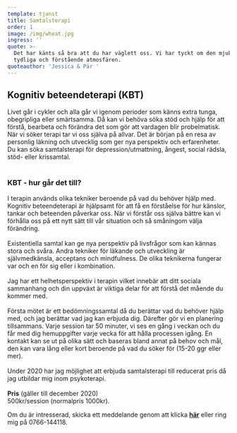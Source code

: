 ```yaml
---
template: tjanst
title: Samtalsterapi
order: 1
image: /img/wheat.jpg
ingress: ''
quote: >-
  Det har känts så bra att du har väglett oss. Vi har tyckt om den mjuka,
  tydliga och förstående atmosfären.
quoteauthor: 'Jessica & Pär '
---
```

## **Kognitiv beteendeterapi (KBT)**

Livet går i cykler och alla går vi igenom perioder som känns extra tunga, obegripliga eller smärtsamma. Då kan vi behöva söka stöd och hjälp för att förstå, bearbeta och förändra det som gör att vardagen blir probelmatisk. När vi söker terapi tar vi oss själva på allvar. Det är början på en resa av personlig läkning och utvecklig som ger nya perspektiv och erfarenheter. Du kan söka samtalsterapi för depression/utmattning, ångest, social rädsla, stöd- eller krissamtal.<br/><br/>

### **KBT - hur går det till?**

I terapin används olika tekniker beroende på vad du behöver hjälp med. Kognitiv beteendeterapi är hjälpsamt för att få en förståelse för hur känslor, tankar och beteenden påverkar oss. När vi förstår oss själva bättre kan vi förhålla oss på ett nytt sätt till vår situation och så småningom välja förändring. <br></br>Existentiella samtal kan ge nya perspektiv på livsfrågor som kan kännas stora och svåra. Andra tekniker för läkande och utveckling är självmedkänsla, acceptans och mindfulness. De olika teknikerna fungerar var och en för sig eller i kombination.<br></br>Jag har ett helhetsperspektiv i terapin vilket innebär att ditt sociala sammanhang och din uppväxt är viktiga delar för att förstå det mående du kommer med.<br/><br/>Första mötet är ett bedömningssamtal då du berättar vad du behöver hjälp med, och jag berättar vad jag kan erbjuda dig. Därefter gör vi en planering tillsammans. Varje session tar 50 minuter, vi ses en gång i veckan och du får med dig hemuppgifter varje vecka för att hålla processen igång. En kontakt kan se ut på olika sätt och baseras bland annat på behov och mål, den kan vara lång eller kort beroende på vad du söker för (15-20 ggr eller mer). <br></br>Under 2020 har jag möjlighet att erbjuda samtalsterapi till reducerat pris då jag utbildar mig inom psykoterapi.<br></br>**Pris** (gäller till december 2020)</br> 500kr/session (normalpris 1000kr).

Om du är intresserad, skicka ett meddelande genom att klicka **[här](https://dinrytm.se/kontakt)** eller ring mig på 0766-144118.
